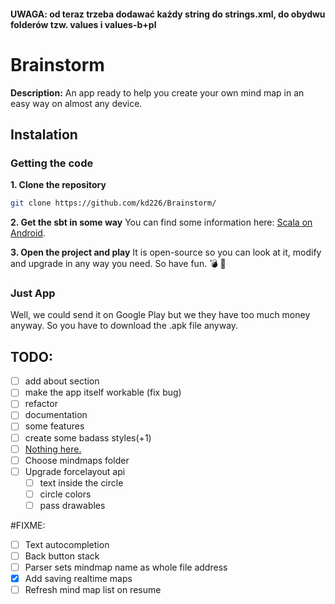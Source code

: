 #### UWAGA: od teraz trzeba dodawać każdy string do strings.xml, do obydwu folderów tzw. values i values-b+pl


# Brainstorm

**Description:** An app ready to help you create your own mind map in an easy way on almost any device.

## Instalation
### Getting the code
**1. Clone the repository**
``` bash
git clone https://github.com/kd226/Brainstorm/
```

**2. Get the sbt in some way**
You can find some information here: [Scala on Android](scala-android.org/).

**3. Open the project and play**
It is open-source so you can look at it, modify and upgrade in any way you need. So have fun.  :bomb:  :balloon:

### Just App
Well, we could send it on Google Play but we they have too much money anyway. So you have to download the .apk file anyway.



## TODO:

- [ ] add about section
- [ ] make the app itself workable (fix bug)
- [ ] refactor
- [ ] documentation
- [ ] some features
- [ ] create some badass styles(+1)
- [ ] [Nothing here.](http://www.dailypuppy.com/)
- [ ] Choose mindmaps folder
- [ ] Upgrade forcelayout api 
	- [ ] text inside the circle
	- [ ] circle colors
	- [ ] pass drawables

#FIXME:
- [ ] Text autocompletion
- [ ] Back button stack
- [ ] Parser sets mindmap name as whole file address
- [x] Add saving realtime maps
- [ ] Refresh mind map list on resume
